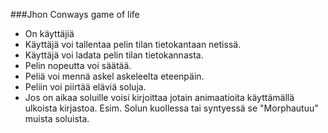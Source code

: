 ###Jhon Conways game of life
- On käyttäjiä
- Käyttäjä voi tallentaa pelin tilan tietokantaan netissä.
- Käyttäjä voi ladata pelin tilan tietokannasta.
- Pelin nopeutta voi säätää.
- Peliä voi mennä askel askeleelta eteenpäin.
- Peliin voi piirtää eläviä soluja.
- Jos on aikaa soluille voisi kirjoittaa jotain animaatioita käyttämällä ulkoista kirjastoa. Esim. Solun kuollessa tai syntyessä se "Morphautuu" muista soluista.